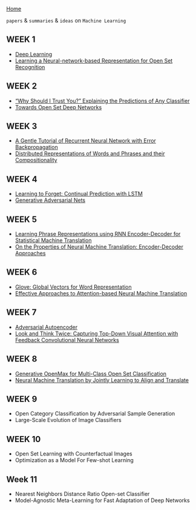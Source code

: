 
[Home](https://clojia.github.io/)

`papers` & `summaries` & `ideas` on `Machine Learning`

## WEEK 1
- [Deep Learning](https://clojia.github.io/independent_research/2018-08-IR-DL)
- [Learning a Neural-network-based Representation for Open Set Recognition](https://clojia.github.io/independent_research/2018-08-IR-Open-Set-Recognition)

## WEEK 2
- [“Why Should I Trust You?” Explaining the Predictions of Any Classifier](https://clojia.github.io/independent_research/2018-08-IR-LIME)
- [Towards Open Set Deep Networks](https://clojia.github.io/independent_research/2018-08-IR-Open-Max)

## WEEK 3
- [A Gentle Tutorial of Recurrent Neural Network with Error Backpropagation](https://clojia.github.io/independent_research/2018-08-IR-RNN-BP)
- [Distributed Representations of Words and Phrases
and their Compositionality](https://clojia.github.io/independent_research/2018-08-IR-Dist-Rep)

## WEEK 4
- [Learning to Forget: Continual Prediction with LSTM](https://clojia.github.io/independent_research/2018-09-IR-LSTM)
- [Generative Adversarial Nets](https://clojia.github.io/independent_research/2018-09-IR-GANs)

## WEEK 5
- [Learning Phrase Representations using RNN Encoder-Decoder for Statistical Machine Translation](https://clojia.github.io/independent_research/2018-09-IR-RNN-EnDecoder)
- [On the Properties of Neural Machine Translation: Encoder-Decoder Approaches](https://clojia.github.io/independent_research/2018-09-IR-grConv)


## WEEK 6
- [Glove: Global Vectors for Word Representation](https://clojia.github.io/independent_research/2018-09-IR-GloVe)
- [Effective Approaches to Attention-based Neural Machine Translation](https://clojia.github.io/independent_research/2018-09-IR-MT-Attention)

## WEEK 7
- [Adversarial Autoencoder](https://clojia.github.io/independent_research/2018-09-IR-Adversarial-Autoencoder)
- [Look and Think Twice: Capturing Top-Down Visual Attention with Feedback Convolutional Neural Networks](https://clojia.github.io/independent_research/2018-09-IR-Look-and-Think-Twice)

## WEEK 8
- [Generative OpenMax for Multi-Class Open Set Classification](https://clojia.github.io/independent_research/2018-09-IR-G-OpenMax)
- [Neural Machine Translation by Jointly Learning to Align and Translate](https://clojia.github.io/independent_research/2018-09-IR-Neural-Machine-Translation)

## WEEK 9
- Open Category Classification by Adversarial Sample Generation
- Large-Scale Evolution of Image Classifiers

## WEEK 10
- Open Set Learning with Counterfactual Images
- Optimization as a Model For Few-shot Learning

## Week 11
- Nearest Neighbors Distance Ratio Open-set Classifier
- Model-Agnostic Meta-Learning for Fast Adaptation of Deep Networks
